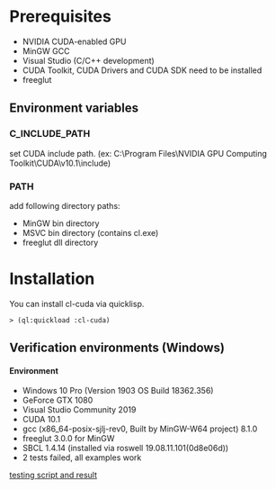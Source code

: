 # Prerequisites

- NVIDIA CUDA-enabled GPU
- MinGW GCC
- Visual Studio (C/C++ development)
- CUDA Toolkit, CUDA Drivers and CUDA SDK need to be installed
- freeglut

## Environment variables

### C_INCLUDE_PATH

set CUDA include path. 
(ex: C:\Program Files\NVIDIA GPU Computing Toolkit\CUDA\v10.1\include)

### PATH

add following directory paths:

- MinGW bin directory
- MSVC bin directory (contains cl.exe)
- freeglut dll directory

# Installation

You can install cl-cuda via quicklisp.

    > (ql:quickload :cl-cuda)

## Verification environments (Windows)

#### Environment
* Windows 10 Pro (Version 1903 OS Build 18362.356)
* GeForce GTX 1080
* Visual Studio Community 2019
* CUDA 10.1
* gcc (x86_64-posix-sjlj-rev0, Built by MinGW-W64 project) 8.1.0
* freeglut 3.0.0 for MinGW
* SBCL 1.4.14 (installed via roswell 19.08.11.101(0d8e06d))
* 2 tests failed, all examples work

[testing script and result](https://gist.github.com/sgr/242b70859c9afb39ab83a1a7d5feeea6)


